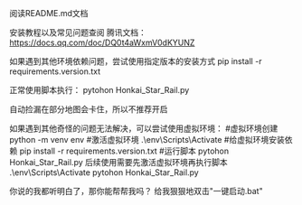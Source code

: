 阅读README.md文档

安装教程以及常见问题查阅
腾讯文档：https://docs.qq.com/doc/DQ0t4aWxmV0dKYUNZ

如果遇到其他环境依赖问题，尝试使用指定版本的安装方式
pip install -r requirements.version.txt


正常使用脚本执行：
pytohon Honkai_Star_Rail.py

自动捡漏在部分地图会卡住，所以不推荐开启


如果遇到其他奇怪的问题无法解决，可以尝试使用虚拟环境：
#虚拟环境创建
python -m venv env
#激活虚拟环境
.\env\Scripts\Activate
#给虚拟环境安装依赖
pip install -r requirements.version.txt
#运行脚本
pytohon Honkai_Star_Rail.py
后续使用需要先激活虚拟环境再执行脚本
.\env\Scripts\Activate
pytohon Honkai_Star_Rail.py

你说的我都听明白了，那你能帮帮我吗？
给我狠狠地双击"一键启动.bat"
